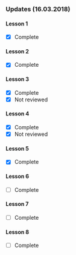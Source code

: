 ### Updates (16.03.2018)

#### Lesson 1
* [x] Complete

#### Lesson 2
* [x] Complete

#### Lesson 3
* [x] Complete
* [x] Not reviewed 

#### Lesson 4
* [x] Complete
* [x] Not reviewed 

#### Lesson 5
* [x] Complete

#### Lesson 6
* [ ] Complete

#### Lesson 7
* [ ] Complete

#### Lesson 8
* [ ] Complete

